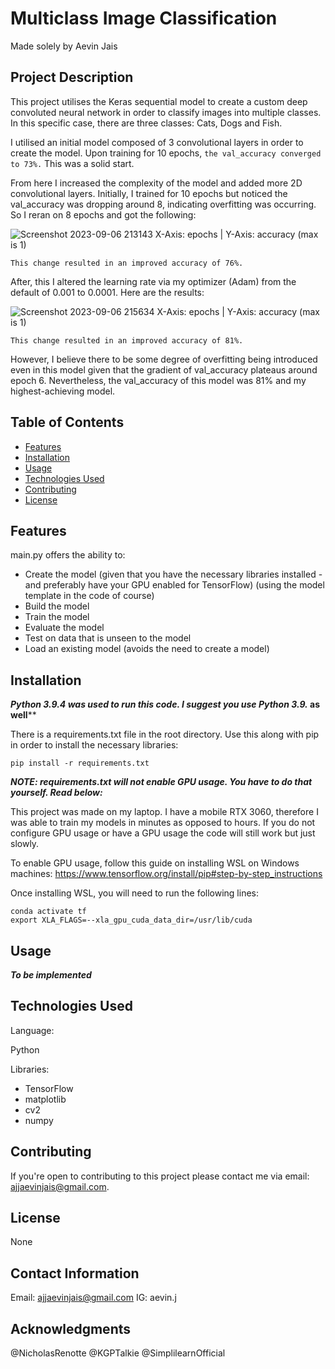 # Multiclass Image Classification

Made solely by Aevin Jais

## Project Description

This project utilises the Keras sequential model to create a custom deep convoluted neural network in order to classify images into multiple classes. In this specific case, there are three classes: Cats, Dogs and Fish.

I utilised an initial model composed of 3 convolutional layers in order to create the model. Upon training for 10 epochs, ```the val_accuracy converged to 73%.``` This was a solid start.

From here I increased the complexity of the model and added more 2D convolutional layers. Initially, I trained for 10 epochs but noticed the val_accuracy was dropping around 8, indicating overfitting was occurring. So I reran on 8 epochs and got the following:

![Screenshot 2023-09-06 213143](https://github.com/aevinj/ImageClassifier/assets/64698098/973e2b79-16bf-4490-8d36-54218f4b1eb9)
X-Axis: epochs | Y-Axis: accuracy (max is 1)

```This change resulted in an improved accuracy of 76%.```

After, this I altered the learning rate via my optimizer (Adam) from the default of 0.001 to 0.0001. Here are the results:

![Screenshot 2023-09-06 215634](https://github.com/aevinj/ImageClassifier/assets/64698098/b6cd9e03-0df0-4a58-a99e-0603dda8e420)
X-Axis: epochs | Y-Axis: accuracy (max is 1)

```This change resulted in an improved accuracy of 81%.```

However, I believe there to be some degree of overfitting being introduced even in this model given that the gradient of val_accuracy plateaus around epoch 6. Nevertheless, the val_accuracy of this model was 81% and my highest-achieving model.

## Table of Contents

- [Features](#features)
- [Installation](#installation)
- [Usage](#Usage)
- [Technologies Used](#technologies-used)
- [Contributing](#contributing)
- [License](#license)

## Features

main.py offers the ability to:
 - Create the model (given that you have the necessary libraries installed - and preferably have your GPU enabled for TensorFlow) (using the model template in the code of course)
 - Build the model
 - Train the model
 - Evaluate the model
 - Test on data that is unseen to the model
 - Load an existing model (avoids the need to create a model)

## Installation

***Python 3.9.4 was used to run this code. I suggest you use Python 3.9.* as well****

There is a requirements.txt file in the root directory. Use this along with pip in order to install the necessary libraries:

```pip install -r requirements.txt```

***NOTE: requirements.txt will not enable GPU usage. You have to do that yourself. Read below:***

This project was made on my laptop. I have a mobile RTX 3060, therefore I was able to train my models in minutes as opposed to hours. If you do not configure GPU usage or have a GPU usage the code will still work but just slowly. 

To enable GPU usage, follow this guide on installing WSL on Windows machines: https://www.tensorflow.org/install/pip#step-by-step_instructions

Once installing WSL, you will need to run the following lines:

```
conda activate tf
export XLA_FLAGS=--xla_gpu_cuda_data_dir=/usr/lib/cuda
```
## Usage

***To be implemented***

## Technologies Used

Language:

Python

Libraries:

 - TensorFlow
 - matplotlib
 - cv2
 - numpy

## Contributing

If you're open to contributing to this project please contact me via email: ajjaevinjais@gmail.com.

## License

None

## Contact Information

Email: ajjaevinjais@gmail.com
IG: aevin.j

## Acknowledgments
@NicholasRenotte
@KGPTalkie
@SimplilearnOfficial
